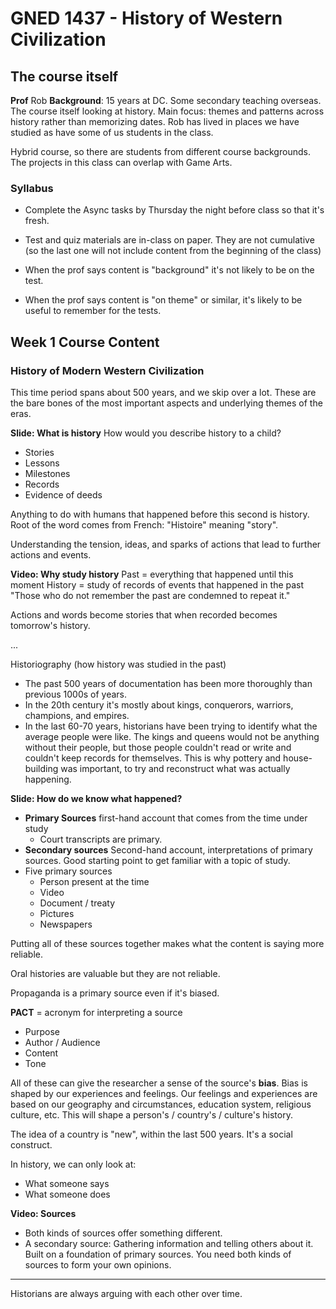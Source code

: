 # GNED 1437 - History of Western Civilization

## The course itself
**Prof** Rob
**Background**: 15 years at DC. Some secondary teaching overseas. The course itself looking at history. Main focus: themes and patterns across history rather than memorizing dates. Rob has lived in places we have studied as have some of us students in the class. 

Hybrid course, so there are students from different course backgrounds. The projects in this class can overlap with Game Arts.

### Syllabus
* Complete the Async tasks by Thursday the night before class so that it's fresh.
* Test and quiz materials are in-class on paper. They are not cumulative (so the last one will not include content from the beginning of the class)


* When the prof says content is "background" it's not likely to be on the test. 
* When the prof says content is "on theme" or similar, it's likely to be useful to remember for the tests.

## Week 1 Course Content

### History of Modern Western Civilization

This time period spans about 500 years, and we skip over a lot. These are the bare bones of the most important aspects and underlying themes of the eras. 

**Slide: What is history**
How would you describe history to a child?
- Stories
- Lessons
- Milestones
- Records
- Evidence of deeds

Anything to do with humans that happened before this second is history.
Root of the word comes from French: "Histoire" meaning "story". 

Understanding the tension, ideas, and sparks of actions that lead to further actions and events.

**Video: Why study history**
Past = everything that happened until this moment
History = study of records of events that happened in the past
"Those who do not remember the past are condemned to repeat it." 

Actions and words become stories that when recorded becomes tomorrow's history. 

... 

Historiography (how history was studied in the past)
- The past 500 years of documentation has been more thoroughly than previous 1000s of years. 
- In the 20th century it's mostly about kings, conquerors, warriors, champions, and empires.
- In the last 60-70 years, historians have been trying to identify what the average people were like. The kings and queens would not be anything without their people, but those people couldn't read or write and couldn't keep records for themselves. This is why pottery and house-building was important, to try and reconstruct what was actually happening.

**Slide: How do we know what happened?**
- **Primary Sources** first-hand account that comes from the time under study
  - Court transcripts are primary.
- **Secondary sources** Second-hand account, interpretations of primary sources. Good starting point to get familiar with a topic of study.
- Five primary sources
  - Person present at the time
  - Video
  - Document / treaty
  - Pictures
  - Newspapers

Putting all of these sources together makes what the content is saying more reliable. 

Oral histories are valuable but they are not reliable. 

Propaganda is a primary source even if it's biased. 

**PACT** = acronym for interpreting a source
- Purpose
- Author / Audience
- Content
- Tone

All of these can give the researcher a sense of the source's **bias**. Bias is shaped by our experiences and feelings. Our feelings and experiences are based on our geography and circumstances, education system, religious culture, etc. This will shape a person's / country's / culture's history.

The idea of a country is "new", within the last 500 years. It's a social construct. 

In history, we can only look at:
- What someone says
- What someone does

**Video: Sources**
- Both kinds of sources offer something different. 
- A secondary source: Gathering information and telling others about it. Built on a foundation of primary sources. 
You need both kinds of sources to form your own opinions. 

***

Historians are always arguing with each other over time.